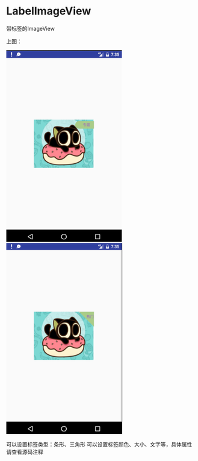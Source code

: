 # LabelImageView
带标签的ImageView

上图：

![image](https://github.com/hxy/LabelImageView/blob/master/1493192128(1).jpg)
![image](https://github.com/hxy/LabelImageView/blob/master/14931921601.jpg)

可以设置标签类型：条形、三角形
可以设置标签颜色、大小、文字等，具体属性请查看源码注释
